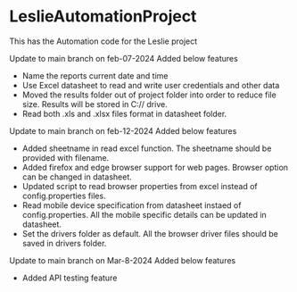 # LeslieAutomationProject
This has the Automation code for the Leslie project

Update to main branch on feb-07-2024
Added below features
- Name the reports current date and time
- Use Excel datasheet to read and write user credentials and other data
- Moved the results folder out of project folder into order to reduce file size. Results will be stored in C:// drive.
- Read both .xls and .xlsx files format in datasheet folder.


Update to main branch on feb-12-2024
Added below features
- Added sheetname in read excel function. The sheetname should be provided with filename.
- Added firefox and edge browser support for web pages. Browser option can be changed in datasheet.
- Updated script to read browser properties from excel instead of config.properties files.
- Read mobile device specification from datasheet instaed of config.properties. All the mobile specific details can be updated in datasheet.
- Set the drivers folder as default. All the browser driver files should be saved in drivers folder.


Update to main branch on Mar-8-2024
Added below features
- Added API testing feature
